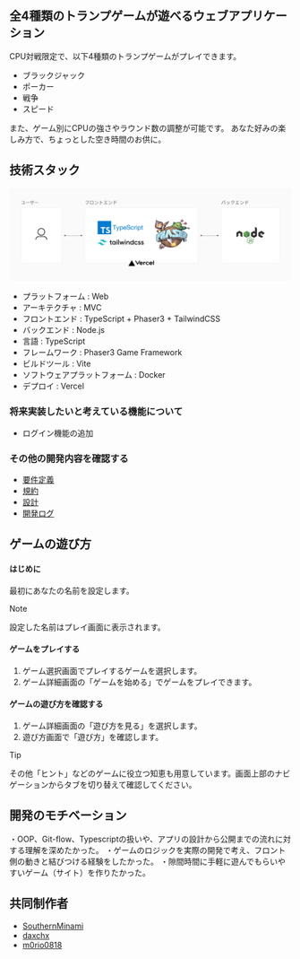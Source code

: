 ## 全4種類のトランプゲームが遊べるウェブアプリケーション

CPU対戦限定で、以下4種類のトランプゲームがプレイできます。

- ブラックジャック
- ポーカー
- 戦争
- スピード

また、ゲーム別にCPUの強さやラウンド数の調整が可能です。
あなた好みの楽しみ方で、ちょっとした空き時間のお供に。

## 技術スタック

![Screenshot of a comment on a GitHub issue showing an image, added in the Markdown, of an Octocat smiling and raising a tentacle.](public/assets/stack.png)

- プラットフォーム : Web
- アーキテクチャ : MVC
- フロントエンド : TypeScript + Phaser3 + TailwindCSS
- バックエンド : Node.js
- 言語 : TypeScript
- フレームワーク : Phaser3 Game Framework
- ビルドツール : Vite
- ソフトウェアプラットフォーム : Docker
- デプロイ : Vercel

### 将来実装したいと考えている機能について

- ログイン機能の追加

### その他の開発内容を確認する

- [要件定義](https://github.com/Frontend-teamDevC/playing-card/wiki/%E8%A6%81%E4%BB%B6%E5%AE%9A%E7%BE%A9)
- [規約](https://github.com/Frontend-teamDevC/playing-card/wiki/%E8%A6%8F%E7%B4%84)
- [設計](https://github.com/Frontend-teamDevC/playing-card/wiki/%E8%A8%AD%E8%A8%88)
- [開発ログ](https://github.com/Frontend-teamDevC/playing-card/wiki/%E9%96%8B%E7%99%BA%E3%83%AD%E3%82%B0)

## ゲームの遊び方

#### はじめに

最初にあなたの名前を設定します。

> [!NOTE]
> 設定した名前はプレイ画面に表示されます。

#### ゲームをプレイする

1. ゲーム選択画面でプレイするゲームを選択します。
2. ゲーム詳細画面の「ゲームを始める」でゲームをプレイできます。

#### ゲームの遊び方を確認する

1. ゲーム詳細画面の「遊び方を見る」を選択します。
2. 遊び方画面で「遊び方」を確認します。

> [!TIP]
> その他「ヒント」などのゲームに役立つ知恵も用意しています。画面上部のナビゲーションからタブを切り替えて確認してください。

## 開発のモチベーション
・OOP、Git-flow、Typescriptの扱いや、アプリの設計から公開までの流れに対する理解を深めたかった。
・ゲームのロジックを実際の開発で考え、フロント側の動きと結びつける経験をしたかった。
・隙間時間に手軽に遊んでもらいやすいゲーム（サイト）を作りたかった。

## 共同制作者

- [SouthernMinami](https://github.com/SouthernMinami)
- [daxchx](https://github.com/daxchx)
- [m0rio0818](https://github.com/m0rio0818)
